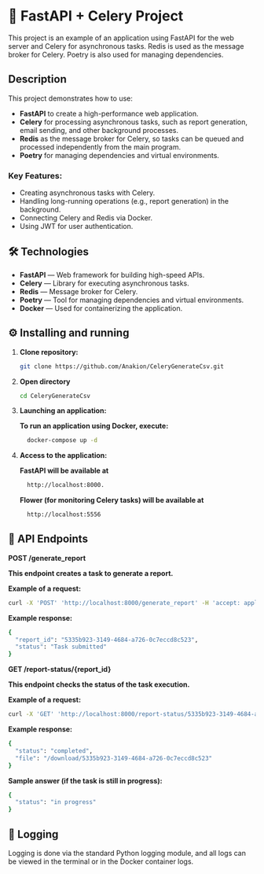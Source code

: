 # 🚀 FastAPI + Celery Project

This project is an example of an application using FastAPI for the web server and Celery for asynchronous tasks. Redis is used as the message broker for Celery. Poetry is also used for managing dependencies.

## Description

This project demonstrates how to use:

- **FastAPI** to create a high-performance web application.
- **Celery** for processing asynchronous tasks, such as report generation, email sending, and other background processes.
- **Redis** as the message broker for Celery, so tasks can be queued and processed independently from the main program.
- **Poetry** for managing dependencies and virtual environments.

### Key Features:

- Creating asynchronous tasks with Celery.
- Handling long-running operations (e.g., report generation) in the background.
- Connecting Celery and Redis via Docker.
- Using JWT for user authentication.

## 🛠 Technologies

- **FastAPI** — Web framework for building high-speed APIs.
- **Celery** — Library for executing asynchronous tasks.
- **Redis** — Message broker for Celery.
- **Poetry** — Tool for managing dependencies and virtual environments.
- **Docker** — Used for containerizing the application.

## ⚙️ Installing and running

1. **Clone repository:**

   ```bash
   git clone https://github.com/Anakion/CeleryGenerateCsv.git

2. **Open directory**
   ```bash
   cd CeleryGenerateCsv
3. **Launching an application:**

   **To run an application using Docker, execute:**

    ```bash
      docker-compose up -d
    ```
4. **Access to the application:**

    **FastAPI will be available at**
  
      ```bash
        http://localhost:8000.
      ```
    **Flower (for monitoring Celery tasks) will be available at** 
    
      ```bash
        http://localhost:5556
      ```
## 🚀 API Endpoints

**POST /generate_report**

**This endpoint creates a task to generate a report.**

**Example of a request:**

```bash
curl -X 'POST' 'http://localhost:8000/generate_report' -H 'accept: application/json'
```

**Example response:**

```bash
{
  "report_id": "5335b923-3149-4684-a726-0c7eccd8c523",
  "status": "Task submitted"
}
```

**GET /report-status/{report_id}**

**This endpoint checks the status of the task execution.**

**Example of a request:**

```bash
curl -X 'GET' 'http://localhost:8000/report-status/5335b923-3149-4684-a726-0c7eccd8c523' -H 'accept: application/json'
```
**Example response:**

```bash
{
  "status": "completed",
  "file": "/download/5335b923-3149-4684-a726-0c7eccd8c523"
}
```

**Sample answer (if the task is still in progress):**

```bash
{
  "status": "in progress"
}
```

## 🔧 Logging
Logging is done via the standard Python logging module, and all logs can be viewed in the terminal or in the Docker container logs.




